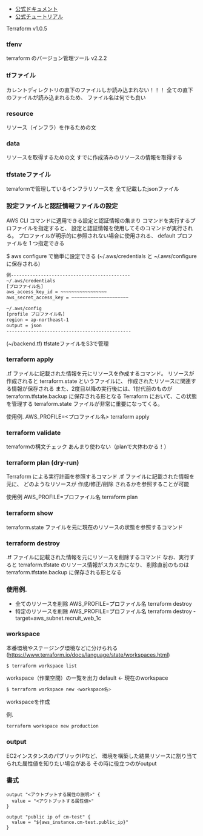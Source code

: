 - [公式ドキュメント](https://registry.terraform.io/)
- [公式チュートリアル](https://learn.hashicorp.com/)

Terraform v1.0.5

### tfenv
terraform のバージョン管理ツール
v2.2.2

### tfファイル
カレントディレクトリの直下のファイルしか読み込まれない！！！
全ての直下のファイルが読み込まれるため、
ファイル名は何でも良い

### resource
リソース（インフラ）を作るための文

### data
リソースを取得するための文
すでに作成済みのリソースの情報を取得する

### tfstateファイル
terraformで管理しているインフラリソースを
全て記載したjsonファイル

### 設定ファイルと認証情報ファイルの設定
AWS CLI コマンドに適用できる設定と認証情報の集まり
コマンドを実行するプロファイルを指定すると、
設定と認証情報を使用してそのコマンドが実行される。
プロファイルが明示的に参照されない場合に使用される、
default プロファイルを 1 つ指定できる

$ aws configure で簡単に設定できる 
(~/.aws/credentials と ~/.aws/configure に保存される)

```bash
例--------------------------------------------
~/.aws/credentials
[プロファイル名]
aws_access_key_id = ~~~~~~~~~~~~~~~~~
aws_secret_access_key = ~~~~~~~~~~~~~~~~~~~~~

~/.aws/config
[profile プロファイル名]
region = ap-northeast-1
output = json
----------------------------------------------
```

(~/backend.tf)
tfstateファイルをS3で管理

### terraform apply
.tf ファイルに記載された情報を元にリソースを作成するコマンド。
リソースが作成されると terraform.state というファイルに、
作成されたリソースに関連する情報が保存される
また、2度目以降の実行後には、1世代前のものが terraform.tfstate.backup に保存される形となる
Terraform において、この状態を管理する terraform.state ファイルが非常に重要になってくる。

使用例.
AWS_PROFILE=<プロファイル名> terraform apply


### terraform validate
terraformの構文チェック
あんまり使わない（planで大体わかる！）


### terraform plan (dry-run)
Terraform による実行計画を参照するコマンド
.tf ファイルに記載された情報を元に、
どのようなリソースが 作成/修正/削除 されるかを参照することが可能

使用例
AWS_PROFILE=プロファイル名 terraform plan


### terraform show
terraform.state ファイルを元に現在のリソースの状態を参照するコマンド


### terraform destroy
.tf ファイルに記載された情報を元にリソースを削除するコマンド
なお、実行すると terraform.tfstate のリソース情報がスカスカになり、
削除直前のものは terraform.tfstate.backup に保存される形となる

### 使用例.
- 全てのリソースを削除
AWS_PROFILE=プロファイル名 terraform destroy
- 特定のリソースを削除
AWS_PROFILE=プロファイル名 terraform destroy -target=aws_subnet.recruit_web_1c


### workspace
本番環境やステージング環境などに分けられる
(https://www.terraform.io/docs/language/state/workspaces.html)

```bash
$ terraform workspace list
```
workspace（作業空間）の一覧を出力
default <- 現在のworkspace

```bash
$ terraform workspace new <workspace名>
```
workspaceを作成

例.
```bash
terraform workspace new production
```

### output

EC2インスタンスのパブリックIPなど、
環境を構築した結果リソースに割り当てられた属性値を知りたい場合がある
その時に役立つのがoutput


### 書式
```hcl
output "<アウトプットする属性の説明>" {
  value = "<アウトプットする属性値>"
}
```

```hcl
output "public ip of cm-test" {
  value = "${aws_instance.cm-test.public_ip}"
}
```